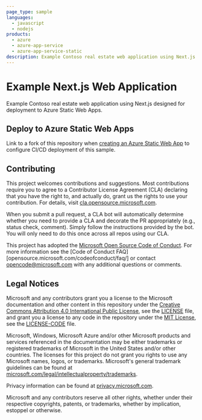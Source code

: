```yaml
---
page_type: sample
languages:
  - javascript
  - nodejs
products:
  - azure
  - azure-app-service
  - azure-app-service-static
description: Example Contoso real estate web application using Next.js designed for deployment to Azure Static Web Apps.
---
```


# Example Next.js Web Application

Example Contoso real estate web application using Next.js designed for deployment to Azure Static Web Apps.

## Deploy to Azure Static Web Apps

Link to a fork of this repository when [creating an Azure Static Web App](https://docs.microsoft.com/azure/static-web-apps/getting-started) to configure CI/CD deployment of this sample.

## Contributing

This project welcomes contributions and suggestions.  Most contributions require you to agree to a
Contributor License Agreement (CLA) declaring that you have the right to, and actually do, grant us
the rights to use your contribution. For details, visit [cla.opensource.microsoft.com].

When you submit a pull request, a CLA bot will automatically determine whether you need to provide
a CLA and decorate the PR appropriately (e.g., status check, comment). Simply follow the instructions
provided by the bot. You will only need to do this once across all repos using our CLA.

This project has adopted the [Microsoft Open Source Code of Conduct][opensource.microsoft.com/codeofconduct].
For more information see the [Code of Conduct FAQ][opensource.microsoft.com/codeofconduct/faq/] or
contact [opencode@microsoft.com] with any additional questions or comments.

## Legal Notices

Microsoft and any contributors grant you a license to the Microsoft documentation and other content
in this repository under the [Creative Commons Attribution 4.0 International Public License][creativecommons.org/licenses/by/4.0/legalcode],
see the [LICENSE][license] file, and grant you a license to any code in the repository under the [MIT License][opensource.org/licenses/MIT], see the
[LICENSE-CODE][license-code] file.

Microsoft, Windows, Microsoft Azure and/or other Microsoft products and services referenced in the documentation
may be either trademarks or registered trademarks of Microsoft in the United States and/or other countries.
The licenses for this project do not grant you rights to use any Microsoft names, logos, or trademarks.
Microsoft's general trademark guidelines can be found at [microsoft.com/legal/intellectualproperty/trademarks].

Privacy information can be found at [privacy.microsoft.com].

Microsoft and any contributors reserve all other rights, whether under their respective copyrights, patents,
or trademarks, whether by implication, estoppel or otherwise.

[cla.opensource.microsoft.com]: https://cla.opensource.microsoft.com
[creativecommons.org/licenses/by/4.0/legalcode]: https://creativecommons.org/licenses/by/4.0/legalcode
[license]: LICENSE
[license-code]: LICENSE-CODE
[opencode@microsoft.com]: mailto:opencode@microsoft.com
[opensource.microsoft.com/codeofconduct]: https://opensource.microsoft.com/codeofconduct/
[opensource.microsoft.com/codeofconduct/faq]: https://opensource.microsoft.com/codeofconduct/faq/
[opensource.org/licenses/MIT]: https://opensource.org/licenses/MIT
[privacy.microsoft.com]: https://privacy.microsoft.com/en-us/
[microsoft.com/legal/intellectualproperty/trademarks]: https://www.microsoft.com/en-us/legal/intellectualproperty/trademarks/
[docs.microsoft.com/azure/app-service/deploy-continuous-deployment]: https://docs.microsoft.com/azure/app-service/deploy-continuous-deployment